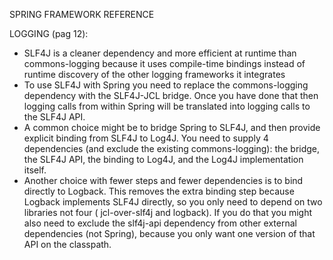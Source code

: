 SPRING FRAMEWORK REFERENCE

LOGGING (pag 12):
- SLF4J is a cleaner dependency and more efficient at runtime than commons-logging because it uses compile-time bindings instead of runtime discovery of the other logging frameworks it integrates
- To use SLF4J with Spring you need to replace the commons-logging dependency with the SLF4J-JCL bridge. Once you have done that then logging calls from within Spring will be translated into logging calls to the SLF4J API.
- A common choice might be to bridge Spring to SLF4J, and then provide explicit binding from SLF4J to Log4J. You need to supply 4 dependencies (and exclude the existing commons-logging): the bridge, the SLF4J API, the binding to Log4J, and the Log4J implementation itself.
- Another choice with fewer steps and fewer dependencies is to bind directly to Logback. This removes the extra binding step because Logback implements SLF4J directly, so you only need to depend on two libraries not four ( jcl-over-slf4j and logback). If you do that you might also need to exclude the slf4j-api dependency from other external dependencies (not Spring), because you only want one version of that API on the classpath.
